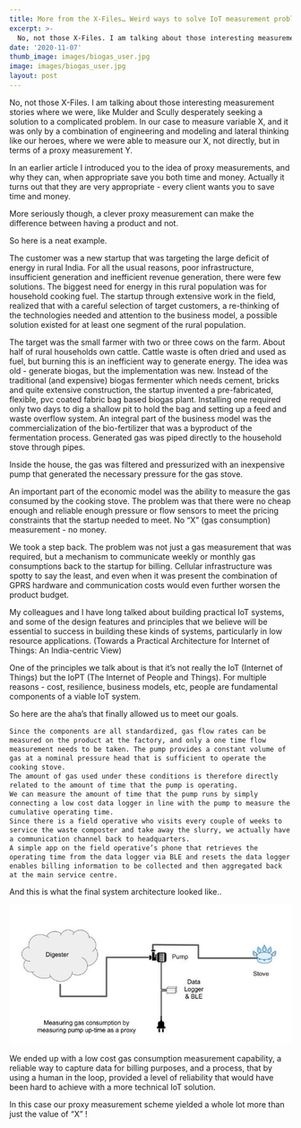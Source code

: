 ```yaml
---
title: More from the X-Files… Weird ways to solve IoT measurement problems
excerpt: >-
  No, not those X-Files. I am talking about those interesting measurement stories where we were, like Mulder and Scully desperately seeking a solution to a complicated problem.back-end.
date: '2020-11-07'
thumb_image: images/biogas_user.jpg
image: images/biogas_user.jpg
layout: post
---
```


No, not those X-Files. I am talking about those interesting measurement stories where we were, like Mulder and Scully desperately seeking a solution to a complicated problem. In our case to measure variable X, and it was only by a combination of engineering and modeling and lateral thinking like our heroes, where we were able to measure our X, not directly, but in terms of a proxy measurement Y.

In an earlier article I introduced you to the idea of proxy measurements, and why they can, when appropriate save you both time and money. Actually it turns out that they are very appropriate - every client wants you to save time and money.

More seriously though, a clever proxy measurement can make the difference between having a product and not.

So here is a neat example.

The customer was a new startup that was targeting the large deficit of energy in rural India. For all the usual reasons, poor infrastructure, insufficient generation and inefficient revenue generation, there were few solutions. The biggest need for energy in this rural population was for household cooking fuel. The startup through extensive work in the field, realized that with a careful selection of target customers, a re-thinking of the technologies needed and attention to the business model, a possible solution existed for at least one segment of the rural population.

The target was the small farmer with two or three cows on the farm. About half of rural households own cattle. Cattle waste is often dried and used as fuel, but burning this is an inefficient way to generate energy. The idea was old - generate biogas, but the implementation was new. Instead of the traditional (and expensive) biogas fermenter which needs cement, bricks and quite extensive construction, the startup invented a pre-fabricated, flexible, pvc coated fabric bag based biogas plant. Installing one required only two days to dig a shallow pit to hold the bag and setting up a feed and waste overflow system. An integral part of the business model was the commercialization of the bio-fertilizer that was a byproduct of the fermentation process. Generated gas was piped directly to the household stove through pipes.

Inside the house, the gas was filtered and pressurized with an inexpensive pump that generated the necessary pressure for the gas stove.

An important part of the economic model was the ability to measure the gas consumed by the cooking stove. The problem was that there were no cheap enough and reliable enough pressure or flow sensors to meet the pricing constraints that the startup needed to meet. No “X” (gas consumption) measurement - no money.

We took a step back. The problem was not just a gas measurement that was required, but a mechanism to communicate weekly or monthly gas consumptions back to the startup for billing. Cellular infrastructure was spotty to say the least, and even when it was present the combination of GPRS hardware and communication costs would even further worsen the product budget.

My colleagues and I have long talked about building practical IoT systems, and some of the design features and principles that we believe will be essential to success in building these kinds of systems, particularly in low resource applications. (Towards a Practical Architecture for Internet of Things: An India-centric View)

One of the principles we talk about is that it’s not really the IoT (Internet of Things) but the IoPT (The Internet of People and Things). For multiple reasons - cost, resilience, business models, etc, people are fundamental components of a viable IoT system.

So here are the aha’s that finally allowed us to meet our goals.

    Since the components are all standardized, gas flow rates can be measured on the product at the factory, and only a one time flow measurement needs to be taken. The pump provides a constant volume of gas at a nominal pressure head that is sufficient to operate the cooking stove.
    The amount of gas used under these conditions is therefore directly related to the amount of time that the pump is operating.
    We can measure the amount of time that the pump runs by simply connecting a low cost data logger in line with the pump to measure the cumulative operating time.
    Since there is a field operative who visits every couple of weeks to service the waste composter and take away the slurry, we actually have a communication channel back to headquarters.
    A simple app on the field operative’s phone that retrieves the operating time from the data logger via BLE and resets the data logger enables billing information to be collected and then aggregated back at the main service centre.

And this is what the final system architecture looked like..

![gas measurement](images/proxy_biogas_measurement.jpg)

We ended up with a low cost gas consumption measurement capability, a reliable way to capture data for billing purposes, and a process, that by using a human in the loop, provided a level of reliability that would have been hard to achieve with a more technical IoT solution.

In this case our proxy measurement scheme yielded a whole lot more than just the value of “X” !